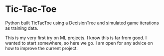 # Tic-Tac-Toe
Python built TicTacToe using a DecisionTree and simulated game iterations as training data.

This is my very first try on ML projects. I know this is far from good.
I wanted to start somewhere, so here we go. I am open for any advice on how to improve the current project.

